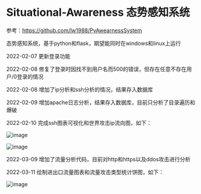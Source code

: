 # Situational-Awareness 态势感知系统

参考：https://github.com/lw1988/PyAwearnessSystem

态势感知系统，基于python和flask，期望能同时在windows和linux上运行

2022-02-07 更新登录功能

2022-02-08 修复了登录时因找不到用户名而500的错误，但存在任意不存在用户/0登录的情况

2022-02-08 增加了ip分析和ssh分析的情况，结果存入数据库

2022-02-09 增加apache日志分析，结果存入数据库，目前只分析了目录遍历和爆破

2022-02-10 完成ssh图表可视化和世界攻击ip流向图，如下：

![image](https://user-images.githubusercontent.com/78641812/153380881-01a38f14-0335-43b6-9ef9-d65d7768c76a.png)

![image](https://user-images.githubusercontent.com/78641812/153381904-08ac98da-94bc-4138-8ba4-d10d76e85290.png)

2022-03-09 增加了流量分析代码，目前对http和https以及ddos攻击进行分析

2022-03-11 绘制进出口流量图表和流量攻击类型统计饼图，如下：

![image](https://user-images.githubusercontent.com/78641812/157826576-add73af5-2999-46d9-b6ab-1896f8a794e7.png)





